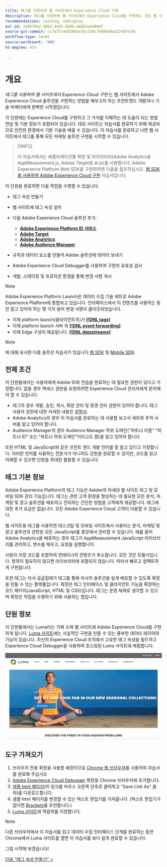 ```yaml
---
title: 태그를 사용하여 웹 사이트에서 Experience Cloud 구현
description: 태그를 사용하여 웹 사이트에서 Experience Cloud을 구현하는 것은 웹 사이트에서 Adobe Experience Cloud 솔루션을 구현하는 방법을 배우고자 하는 프런트엔드 개발자나 기술 마케터에게 완벽한 시작점입니다.
recommendations: catalog, noDisplay
exl-id: 1b95f0b2-3062-49d1-9b0b-e6824a54008f
source-git-commit: cc7a77c4dd380ae1bc23dc75608e8e2224dfe78c
workflow-type: tm+mt
source-wordcount: '906'
ht-degree: 41%

---
```


# 개요

_태그를 사용하여 웹 사이트에서 Experience Cloud 구현_ 는 웹 사이트에서 Adobe Experience Cloud 솔루션을 구현하는 방법을 배우고자 하는 프런트엔드 개발자나 기술 마케터에게 완벽한 시작점입니다.

각 단원에는 Experience Cloud를 구현하고 그 가치를 이해하는 데 도움이 되는 방법 연습 및 기본 정보가 포함되어 있습니다. 데모 사이트는 자습서를 완료하기 위해 제공되므로 안전한 환경에서 기본 기술을 배울 수 있습니다. 이 자습서를 완료하고 나면 웹 사이트에서 태그를 통해 모든 마케팅 솔루션 구현을 시작할 수 있습니다.

>[!INFO]
>
>이 자습서에서는 애플리케이션별 확장 및 라이브러리(Adobe Analytics용 AppMeasurement.js, Adobe Target용 at.js)를 사용합니다. Adobe Experience Platform Web SDK를 구현하려면 다음을 참조하십시오. [웹 SDK를 사용하여 Adobe Experience Cloud 구현](/help/tutorial-web-sdk/overview.md) 자습서입니다.


이 단원을 완료하면 다음 작업을 수행할 수 있습니다.

* 태그 속성 만들기

* 웹 사이트에 태그 속성 설치

* 다음 Adobe Experience Cloud 솔루션 추가:
   * **[Adobe Experience Platform ID 서비스](id-service.md)**
   * **[Adobe Target](target.md)**
   * **[Adobe Analytics](analytics.md)**
   * **[Adobe Audience Manager](audience-manager.md)**

* 규칙과 데이터 요소를 만들어 Adobe 솔루션에 데이터 보내기

* Adobe Experience Cloud Debugger를 사용하여 구현의 유효성 검사

* 개발, 스테이징 및 프로덕션 환경을 통해 변경 사항 게시

>[!NOTE]
>
>Adobe Experience Platform Launch은 데이터 수집 기술 세트로 Adobe Experience Platform에 통합되고 있습니다. 인터페이스에서 이 컨텐츠를 사용하는 동안 알고 있어야 하는 몇 가지 용어 변경 사항이 롤아웃되었습니다.
>
> * 이제 platform launch(클라이언트측)가 **[[!DNL tags]](https://experienceleague.adobe.com/docs/experience-platform/tags/home.html)**
> * 이제 platform launch 서버 측 **[[!DNL event forwarding]](https://experienceleague.adobe.com/docs/experience-platform/tags/event-forwarding/overview.html)**
> * 이제 Edge 구성이 제공됩니다. **[[!DNL datastreams]](https://experienceleague.adobe.com/docs/experience-platform/edge/fundamentals/datastreams.html)**


>[!NOTE]
>
>에 대해 유사한 다중 솔루션 자습서가 있습니다 [웹 SDK](../tutorial-web-sdk/overview.md) 및 [Mobile SDK](../tutorial-mobile-sdk/overview.md).

## 전제 조건

이 단원들에서는 사용자에게 Adobe ID와 연습을 완료하는 데 필요한 권한이 있다고 가정합니다. 없을 경우 액세스 권한을 요청하려면 Experience Cloud 관리자에게 문의해야 할 수 있습니다.

* 태그의 경우 개발, 승인, 게시, 확장 관리 및 환경 관리 권한이 있어야 합니다. 태그 사용자 권한에 대한 자세한 내용은 [설명서](https://experienceleague.adobe.com/docs/experience-platform/tags/admin/user-permissions.html).
* Adobe Analytics의 경우 이 자습서를 완료하는 데 사용할 보고서 세트와 추적 서버를 알고 있어야 합니다.
* Audience Manager의 경우 Audience Manager 하위 도메인(&quot;파트너 이름&quot; &quot;파트너 ID&quot; 또는 &quot;파트너 하위 도메인&quot;이라고도 함)을 알고 있어야 합니다

또한 HTML 및 JavaScript와 같은 프런트 엔드 개발 언어를 잘 알고 있다고 가정합니다. 이러한 언어를 사용하는 전문가가 아니어도 단원을 완료할 수 있지만, 코드를 읽고 이해할 수 있으면 단원을 최대한 활용할 수 있습니다.

## 태그 기본 정보

Adobe Experience Platform의 태그 기능은 Adobe의 차세대 웹 사이트 태그 및 모바일 SDK 관리 기능입니다. 태그는 관련 고객 환경을 향상하는 데 필요한 모든 분석, 마케팅 및 광고 솔루션을 배포하고 관리하는 간단한 방법을 고객에게 제공합니다. 태그에 대한 추가 요금은 없습니다. 모든 Adobe Experience Cloud 고객이 이용할 수 있습니다.

웹 사이트용 태그를 사용하면 데스크탑 및 모바일 사이트에서 사용되는 분석, 마케팅 및 광고 솔루션과 관련된 모든 JavaScript를 중앙에서 관리할 수 있습니다. 예를 들어 Adobe Analytics을 배포하는 경우 태그가 AppMeasurement JavaScript 라이브러리를 관리하고, 변수를 채우고, 요청을 실행합니다.

사용자 지정 코드를 포함하여 컨테이너의 컨텐츠가 축소됩니다. 모든 것은 모듈식입니다. 항목이 필요하지 않으면 라이브러리에 포함되지 않습니다. 따라서 빠르고 컴팩트하게 구현됩니다.

또한 태그는 타사 공급업체가 태그를 통해 자사의 솔루션을 쉽게 배포할 수 있도록 확장을 만들 수 있는 플랫폼입니다. 확장은 태그 인터페이스 및 클라이언트 기능을 확장하는 코드 패키지(JavaScript, HTML 및 CSS)입니다. 태그는 운영 체제로 생각할 수 있으며 확장은 작업을 수행하기 위해 사용하는 앱입니다.

## 단원 정보

이 단원들에서는 Luma라는 가짜 소매 웹 사이트에 Adobe Experience Cloud를 구현하게 됩니다. [Luma 사이트](https://luma.enablementadobe.com/content/luma/us/en.html)에는 사실적인 구현을 만들 수 있는 풍부한 데이터 레이어와 기능이 있습니다. 자신의 Experience Cloud 조직에서 고유한 태그 속성을 빌드하고 Experience Cloud Debugger을 사용하여 호스팅된 Luma 사이트에 매핑합니다.

[![Luma 웹 사이트](images/overview-luma.png)](https://luma.enablementadobe.com/content/luma/us/en.html)

## 도구 가져오기

1. 브라우저 전용 확장을 사용할 예정이므로 [Chrome 웹 브라우저](https://www.google.com/chrome/)를 사용하여 자습서를 완료해 주십시오
1. [Adobe Experience Cloud Debugger](https://chrome.google.com/webstore/detail/adobe-experience-cloud-de/ocdmogmohccmeicdhlhhgepeaijenapj) 확장을 Chrome 브라우저에 추가합니다.
1. [샘플 html 페이지](https://www.enablementadobe.com/multi/web/basic-sample.html)(이 링크를 마우스 오른쪽 단추로 클릭하고 &quot;Save Link As&quot; 클릭)를 다운로드합니다.
1. 샘플 html 페이지를 변경할 수 있는 텍스트 편집기를 가져옵니다. (텍스트 편집기가 없다면 [Brackets](https://brackets.io/)를 추천합니다.)
1. [Luma 사이트](https://luma.enablementadobe.com/content/luma/us/en.html)에 책갈피를 지정합니다.

>[!NOTE]
>
>다른 브라우저에서 이 자습서를 읽고 데이터 수집 인터페이스 단계를 완료하는 동안 Chrome에서 Luma 사이트를 열면 이 자습서를 보다 쉽게 완료할 수 있습니다.

그럼 시작해 보겠습니다!

[다음 &quot;태그 속성 만들기&quot; >](create-a-property.md)
